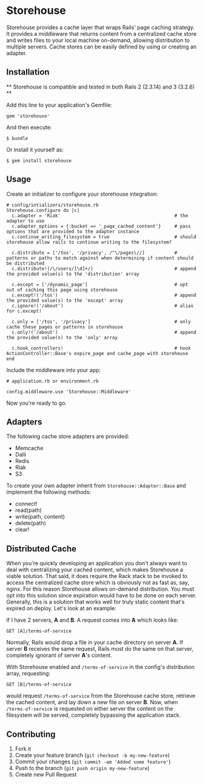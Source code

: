 # Storehouse

Storehouse provides a cache layer that wraps Rails' page caching strategy. It provides a middleware that returns content from a centralized cache store and writes files to your local machine on-demand, allowing distribution to multiple servers. Cache stores can be easily defined by using or creating an adapter.

## Installation

** Storehouse is compatible and tested in both Rails 2 (2.3.14) and 3 (3.2.6) **

Add this line to your application's Gemfile:

    gem 'storehouse'

And then execute:

    $ bundle

Or install it yourself as:

    $ gem install storehouse

## Usage

Create an initializer to configure your storehouse integration:

    # config/intializers/storehouse.rb
    Storehouse.configure do |c|
      c.adapter = 'Riak'                                          # the adapter to use
      c.adapter_options = {:bucket => '_page_cached_content'}     # pass options that are provided to the adapter instance
      c.continue_writing_filesystem = true                        # should storehouse allow rails to continue writing to the filesystem?
      
      c.distribute = ['/tos', '/privacy', /^\/pages\//]           # patterns or paths to match against when determining if content should be distributed
      c.distribute!(/\/users/[\d]+/)                              # append the provided value(s) to the 'distribution' array

      c.except = ['/dynamic_page']                                # opt out of caching this page using storehouse
      c.except!('/tos')                                           # append the provided value(s) to the 'except' array
      c.ignore!('/about')                                         # alias for c.except!

      c.only = ['/tos', '/privacy']                               # only cache these pages or patterns in storehouse
      c.only!('/about')                                           # append the provided value(s) to the 'only' array

      c.hook_controllers!                                         # hook ActionController::Base's expire_page and cache_page with storehouse
    end

Include the middleware into your app:

    # application.rb or environment.rb

    config.middleware.use 'Storehouse::Middleware'

Now you're ready to go.

## Adapters

The following cache store adapters are provided:

  -   Memcache
  -   Dalli
  -   Redis
  -   Riak
  -   S3

To create your own adapter inherit from `Storehouse::Adapter::Base` and implement the following methods:
    
  - connect!
  - read(path)
  - write(path, content)
  - delete(path)
  - clear!

## Distributed Cache

When you're quickly developing an application you don't always want to deal with centralizing your cached content, which makes Storehouse a viable solution. That said, it does require the Rack stack to be invoked to access the centralized cache store which is obviously not as fast as, say, nginx. For this reason Storehouse allows on-demand distribution. You must opt into this solution since expiration would have to be done on each server. Generally, this is a solution that works well for truly static content that's expired on deploy. Let's look at an example:

If I have 2 servers, **A** and **B**. A request comes into **A** which looks like:

    GET [A]/terms-of-service

Normally, Rails would drop a file in your cache directory on server **A**. If server **B** receives the same request, Rails must do the same on that server, completely ignorant of server **A**'s content.

With Storehouse enabled and `/terms-of-service` in the config's distribution array, requesting:

    GET [B]/terms-of-service

would request `/terms-of-service` from the Storehouse cache store, retrieve the cached content, and lay down a new file on server **B**. Now, when `/terms-of-service` is requested on either server the content on the filesystem will be served, completely bypassing the application stack.

## Contributing

1. Fork it
2. Create your feature branch (`git checkout -b my-new-feature`)
3. Commit your changes (`git commit -am 'Added some feature'`)
4. Push to the branch (`git push origin my-new-feature`)
5. Create new Pull Request
